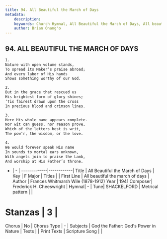 ```yaml
---
title: 94. All Beautiful the March of Days
metadata:
    description: 
    keywords: Church Hymnal, All Beautiful the March of Days, All beautiful the march of days, 
    author: Brian Onang'o
---
```



## 94. ALL BEAUTIFUL THE MARCH OF DAYS

```txt
1.
Nature with open volume stands,
To spread its Maker’s praise abroad;
And every labor of His hands
Shows something worthy of our God.

2.
But in the grace that rescued us
His brightest form of glory shines;
‘Tis fairest drawn upon the cross
In precious blood and crimson lines.

3.
Here His whole name appears complete.
Nor wit can guess, nor reason prove,
Which of the letters best is writ,
The pow’r, the wisdom, or the love.

4.
We would forever speak His name
In sounds to mortal ears unknown,
With angels join to praise the Lamb,
And worship at His Father’s throne.
```

- |   -  |
-------------|------------|
Title | All Beautiful the March of Days |
Key | F Major |
Titles |  |
First Line | All beautiful the march of days |
Author | Frances Whitmarsh Wile (1878-1912)
Year | 1941
Composer| Frederick H. Cheeswright |
Hymnal|  - |
Tune| SHACKELFORD |
Metrical pattern | |
# Stanzas | 3 |
Chorus | No |
Chorus Type | - |
Subjects | God the Father: God's Power in Nature |
Texts |  |
Print Texts | 
Scripture Song |  |
  
